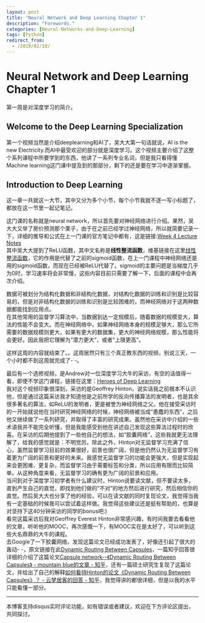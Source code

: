 ```yaml
---
layout: post
title: "Neural Network and Deep Learning Chapter 1"
description: "Forewords."
categories: [Neural-Networks-and-Deep-Learning]
tags: [Python]
redirect_from:
  - /2019/02/10/
---
```

# Neural Network and Deep Learning Chapter 1  
第一周是对深度学习的简介。  

## Welcome to the Deep Learning Specialization  
第一个视频当然是介绍deeplearning和AI了，吴大大第一句话就说，AI is the new Electricity.而AI中最受欢迎的部分就是深度学习。这个视频主要介绍了这整个系列课程中所要学到的东西，他讲了一系列专业名词，但是我只看得懂Machine learning这门课中提及到的那部分，剩下的还是要在学习中逐渐掌握。  

## Introduction to Deep Learning  
这一章一共就这一大节，其中又分为多个小节，每个小节我就不逐一写小标题了，都放在这一节里一起记笔记。  

这门课的名称就是neural network，所以首先要对神经网络进行介绍。果然，吴大大又举了房价预测那个栗子，由于在之前已经学过神经网络，所以就简要记录一下，详细的推导和公式在上一门课的官方笔记中都有，这是链接:[Week 4 Lecture Notes](https://www.coursera.org/learn/machine-learning/resources/RmTEz)  
其中吴大大提到了ReLU函数，其中文名称是**线性整流函数**，维基链接在这里[线性整流函数](https://zh.wikipedia.org/wiki/%E7%BA%BF%E6%80%A7%E6%95%B4%E6%B5%81%E5%87%BD%E6%95%B0)，它的作用是代替了之前的sigmoid函数，在上一门课程中神经网络还是用的sigmoid函数，而现在已经被ReLU代替了。sigmoid的主要问题是当梯度几乎为0时，学习速率将会非常慢，这些内容目前只需要了解一下，后面的课程中会再次介绍。  

数据可被划分为结构化数据和非结构化数据，对结构化数据的训练和识别是比较容易的，但是对非结构化数据的训练和识别是比较困难的，而神经网络对于这两种数据都能找到应用点。  
在其他常用的监督学习算法中，当数据到达一定规模后，随着数据的规模变大，算法的性能不会变大。而在神经网络中，如果神经网络本身的规模足够大，那么它所需要的数据规模则更大，如果有更大的数据集，更大的神经网络规模，那么性能将会更好。因此我把它理解为“潜力更大”，或者“上限更高”。  

这样这周的内容就结束了。。这周居然只有三个真正教东西的视频，别说三天，一个小时都不到这周就完成了- -。  

最后有一个选修视频，是Andrew对一位深度学习大牛的采访，有空的话值得一看，即使不学这门课程，链接在这里：[Heroes of Deep Learning](https://www.coursera.org/learn/neural-networks-deep-learning/lecture/dcm5r/geoffrey-hinton-interview)  
我对这个视频印象很深刻，采访的是Geoffrey Hinton，说实话我之前根本不认识他，但是通过这篇采访我才知道他是之前所学的反向传播算法的发明者，也是其余很多著名的算法，如ReLU的发明者，更是被誉为神经网络之父。他在接受采访时的一开始就说他在当时研究神经网络的时候，神经网络被当成“愚蠢的东西”，之后他又继续做了一系列研究，并取得了丰富的研究成果。虽然他在采访中介绍的一些术语我并不能完全听懂，但是我能感受到他在讲述自己发现这些算法过程时的欣喜。在采访的后期他提到了一些他自己的想法，如“胶囊网络”，这些我就更无法理解了，给我的感觉就是：不明觉厉。除此之外，Hinton对无监督学习充满了信心，虽然监督学习目前的效果很好，前景也很广阔，但是他仍然认为无监督学习有着更为广阔的前景和更好的未来。我感觉无监督学习的功能会更强大，但是实现起来会更困难、更复杂，而监督学习由于需要标签和分类，所以应用有限而比较简单。从这种角度来看，无监督学习的确有更为广阔的前景和应用。  
当问到对于深度学习初学者有什么建议时，Hinton说要读文献，但不要读太多，直到产生自己的直觉，即找到他们做的“不对”的地方然后进行研究，然后相信你的直觉。然后吴大大也分享了他的经验，可以在读文献的同时复现论文，我觉得当我有一定基础的时候我可以尝试着这样做。我觉得这些建议还是挺有帮助的，也算是对坚持下这40分钟采访的同学的bonus吧:)   
看完这篇采访后我对Geoffrey Everest Hinton非常感兴趣，有时间我要去看看他的文章，听听他的MOOC，再次感慨一下，有MOOC实在是太好了，可以听到这些大名鼎鼎的大牛的课程。  
去Google了一下胶囊网络，发现这篇论文已经成功发表了，好像还引起了很大的轰动- -，原文链接在此[Dynamic Routing Between Capsules](https://arxiv.org/abs/1710.09829)，一篇知乎回答很详细的介绍了这篇论文[Capsule network--《Dynamic Routing Between Capsules》 - mountain blue的文章 - 知乎](https://zhuanlan.zhihu.com/p/31491520)，还有一篇硕士研究生复现了这篇论文，并给出了自己的解释[如何看待Hinton的论文《Dynamic Routing Between Capsules》？ - 云梦居客的回答 - 知乎](https://www.zhihu.com/question/67287444/answer/251460831)，我觉得讲的都很详细，但是以我的水平只能看懂一部分。  

---
本博客支持disqus实时评论功能，如有错误或者建议，欢迎在下方评论区提出，共同探讨。  
